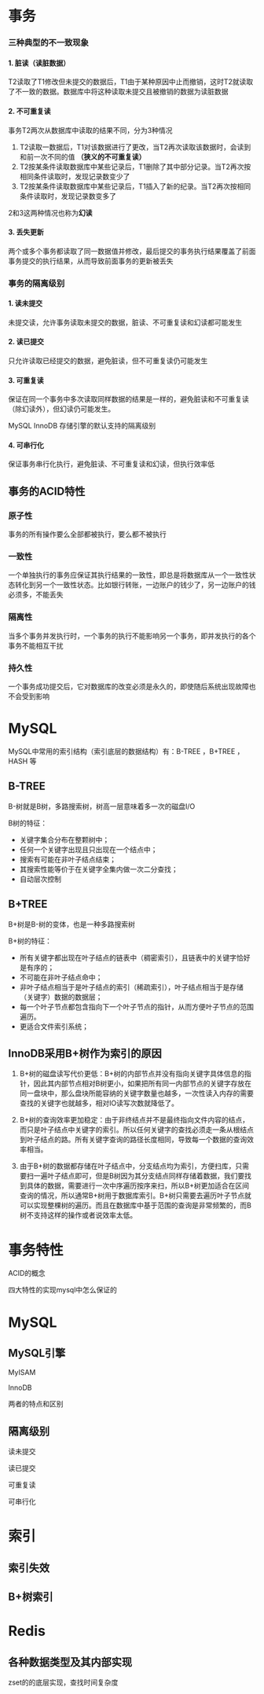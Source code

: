 
# 事务
### 三种典型的不一致现象
#### 1. 脏读（读脏数据）
T2读取了T1修改但未提交的数据后，T1由于某种原因中止而撤销，这时T2就读取了不一致的数据。数据库中将这种读取未提交且被撤销的数据为读脏数据

#### 2. 不可重复读
事务T2两次从数据库中读取的结果不同，分为3种情况
1. T2读取一数据后，T1对该数据进行了更改，当T2再次读取该数据时，会读到和前一次不同的值 **（狭义的不可重复读）**
2. T2按某条件读取数据库中某些记录后，T1删除了其中部分记录。当T2再次按相同条件读取时，发现记录数变少了
3. T2按某条件读取数据库中某些记录后，T1插入了新的纪录。当T2再次按相同条件读取时，发现记录数变多了

2和3这两种情况也称为**幻读**
#### 3. 丢失更新
两个或多个事务都读取了同一数据值并修改，最后提交的事务执行结果覆盖了前面事务提交的执行结果，从而导致前面事务的更新被丢失

### 事务的隔离级别
#### 1. 读未提交
未提交读，允许事务读取未提交的数据，脏读、不可重复读和幻读都可能发生
#### 2. 读已提交
只允许读取已经提交的数据，避免脏读，但不可重复读仍可能发生
#### 3. 可重复读
保证在同一个事务中多次读取同样数据的结果是一样的，避免脏读和不可重复读（除幻读外），但幻读仍可能发生。

MySQL InnoDB 存储引擎的默认支持的隔离级别
#### 4. 可串行化
保证事务串行化执行，避免脏读、不可重复读和幻读，但执行效率低


## 事务的ACID特性
### 原子性
事务的所有操作要么全部都被执行，要么都不被执行
### 一致性
一个单独执行的事务应保证其执行结果的一致性，即总是将数据库从一个一致性状态转化到另一个一致性状态。比如银行转账，一边账户的钱少了，另一边账户的钱必须多，不能丢失
### 隔离性
当多个事务并发执行时，一个事务的执行不能影响另一个事务，即并发执行的各个事务不能相互干扰
### 持久性
一个事务成功提交后，它对数据库的改变必须是永久的，即使随后系统出现故障也不会受到影响

# MySQL
MySQL中常用的索引结构（索引底层的数据结构）有：B-TREE ，B+TREE ，HASH 等

## B-TREE
B-树就是B树，多路搜索树，树高一层意味着多一次的磁盘I/O

B树的特征：

* 关键字集合分布在整颗树中；
* 任何一个关键字出现且只出现在一个结点中；
* 搜索有可能在非叶子结点结束；
* 其搜索性能等价于在关键字全集内做一次二分查找；
* 自动层次控制
## B+TREE
B+树是B-树的变体，也是一种多路搜索树

B+树的特征：

* 所有关键字都出现在叶子结点的链表中（稠密索引），且链表中的关键字恰好是有序的；
* 不可能在非叶子结点命中；
* 非叶子结点相当于是叶子结点的索引（稀疏索引），叶子结点相当于是存储（关键字）数据的数据层；
* 每一个叶子节点都包含指向下一个叶子节点的指针，从而方便叶子节点的范围遍历。
* 更适合文件索引系统；

## InnoDB采用B+树作为索引的原因
1. B+树的磁盘读写代价更低：B+树的内部节点并没有指向关键字具体信息的指针，因此其内部节点相对B树更小，如果把所有同一内部节点的关键字存放在同一盘块中，那么盘块所能容纳的关键字数量也越多，一次性读入内存的需要查找的关键字也就越多，相对IO读写次数就降低了。

2. B+树的查询效率更加稳定：由于非终结点并不是最终指向文件内容的结点，而只是叶子结点中关键字的索引。所以任何关键字的查找必须走一条从根结点到叶子结点的路。所有关键字查询的路径长度相同，导致每一个数据的查询效率相当。

3. 由于B+树的数据都存储在叶子结点中，分支结点均为索引，方便扫库，只需要扫一遍叶子结点即可，但是B树因为其分支结点同样存储着数据，我们要找到具体的数据，需要进行一次中序遍历按序来扫，所以B+树更加适合在区间查询的情况，所以通常B+树用于数据库索引。B+树只需要去遍历叶子节点就可以实现整棵树的遍历。而且在数据库中基于范围的查询是非常频繁的，而B树不支持这样的操作或者说效率太低。
# 事务特性
ACID的概念

四大特性的实现mysql中怎么保证的


# MySQL
## MySQL引擎
MyISAM

InnoDB

两者的特点和区别

## 隔离级别
读未提交

读已提交

可重复读

可串行化

# 索引
## 索引失效

## B+树索引


# Redis
## 各种数据类型及其内部实现

zset的的底层实现，查找时间复杂度
